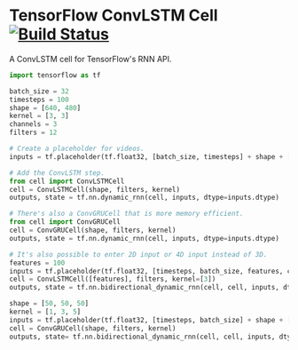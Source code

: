# TensorFlow ConvLSTM Cell [![Build Status](https://travis-ci.org/carlthome/tensorflow-convlstm-cell.svg?branch=master)](https://travis-ci.org/carlthome/tensorflow-convlstm-cell)
A ConvLSTM cell for TensorFlow's RNN API.

```python
import tensorflow as tf

batch_size = 32
timesteps = 100
shape = [640, 480]
kernel = [3, 3]
channels = 3
filters = 12

# Create a placeholder for videos.
inputs = tf.placeholder(tf.float32, [batch_size, timesteps] + shape + [channels])

# Add the ConvLSTM step.
from cell import ConvLSTMCell
cell = ConvLSTMCell(shape, filters, kernel)
outputs, state = tf.nn.dynamic_rnn(cell, inputs, dtype=inputs.dtype)

# There's also a ConvGRUCell that is more memory efficient.
from cell import ConvGRUCell
cell = ConvGRUCell(shape, filters, kernel)
outputs, state = tf.nn.dynamic_rnn(cell, inputs, dtype=inputs.dtype)

# It's also possible to enter 2D input or 4D input instead of 3D.
features = 100
inputs = tf.placeholder(tf.float32, [timesteps, batch_size, features, channels])
cell = ConvLSTMCell([features], filters, kernel=[3])
outputs, state = tf.nn.bidirectional_dynamic_rnn(cell, cell, inputs, dtype=inputs.dtype)

shape = [50, 50, 50]
kernel = [1, 3, 5]
inputs = tf.placeholder(tf.float32, [timesteps, batch_size] + shape + [channels])
cell = ConvGRUCell(shape, filters, kernel)
outputs, state= tf.nn.bidirectional_dynamic_rnn(cell, cell, inputs, dtype=inputs.dtype)
```
